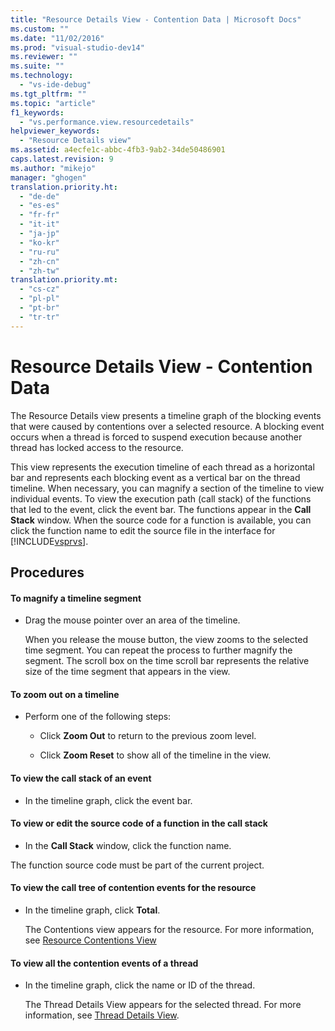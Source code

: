 ```yaml
---
title: "Resource Details View - Contention Data | Microsoft Docs"
ms.custom: ""
ms.date: "11/02/2016"
ms.prod: "visual-studio-dev14"
ms.reviewer: ""
ms.suite: ""
ms.technology: 
  - "vs-ide-debug"
ms.tgt_pltfrm: ""
ms.topic: "article"
f1_keywords: 
  - "vs.performance.view.resourcedetails"
helpviewer_keywords: 
  - "Resource Details view"
ms.assetid: a4ecfe1c-abbc-4fb3-9ab2-34de50486901
caps.latest.revision: 9
ms.author: "mikejo"
manager: "ghogen"
translation.priority.ht: 
  - "de-de"
  - "es-es"
  - "fr-fr"
  - "it-it"
  - "ja-jp"
  - "ko-kr"
  - "ru-ru"
  - "zh-cn"
  - "zh-tw"
translation.priority.mt: 
  - "cs-cz"
  - "pl-pl"
  - "pt-br"
  - "tr-tr"
---
```

# Resource Details View - Contention Data
The Resource Details view presents a timeline graph of the blocking events that were caused by contentions over a selected resource. A blocking event occurs when a thread is forced to suspend execution because another thread has locked access to the resource.  
  
 This view represents the execution timeline of each thread as a horizontal bar and represents each blocking event as a vertical bar on the thread timeline. When necessary, you can magnify a section of the timeline to view individual events. To view the execution path (call stack) of the functions that led to the event, click the event bar. The functions appear in the **Call Stack** window. When the source code for a function is available, you can click the function name to edit the source file in the interface for [!INCLUDE[vsprvs](../code-quality/includes/vsprvs_md.md)].  
  
## Procedures  
  
#### To magnify a timeline segment  
  
-   Drag the mouse pointer over an area of the timeline.  
  
     When you release the mouse button, the view zooms to the selected time segment. You can repeat the process to further magnify the segment. The scroll box on the time scroll bar represents the relative size of the time segment that appears in the view.  
  
#### To zoom out on a timeline  
  
-   Perform one of the following steps:  
  
    -   Click **Zoom Out** to return to the previous zoom level.  
  
    -   Click **Zoom Reset** to show all of the timeline in the view.  
  
#### To view the call stack of an event  
  
-   In the timeline graph, click the event bar.  
  
#### To view or edit the source code of a function in the call stack  
  
-   In the **Call Stack** window, click the function name.  
  
 The function source code must be part of the current project.  
  
#### To view the call tree of contention events for the resource  
  
-   In the timeline graph, click **Total**.  
  
     The Contentions view appears for the resource. For more information, see [Resource Contentions View](../profiling/resource-contentions-view-contention-data.md)  
  
#### To view all the contention events of a thread  
  
-   In the timeline graph, click the name or ID of the thread.  
  
     The Thread Details View appears for the selected thread. For more information, see [Thread Details View](../profiling/thread-details-view-contention-data.md).